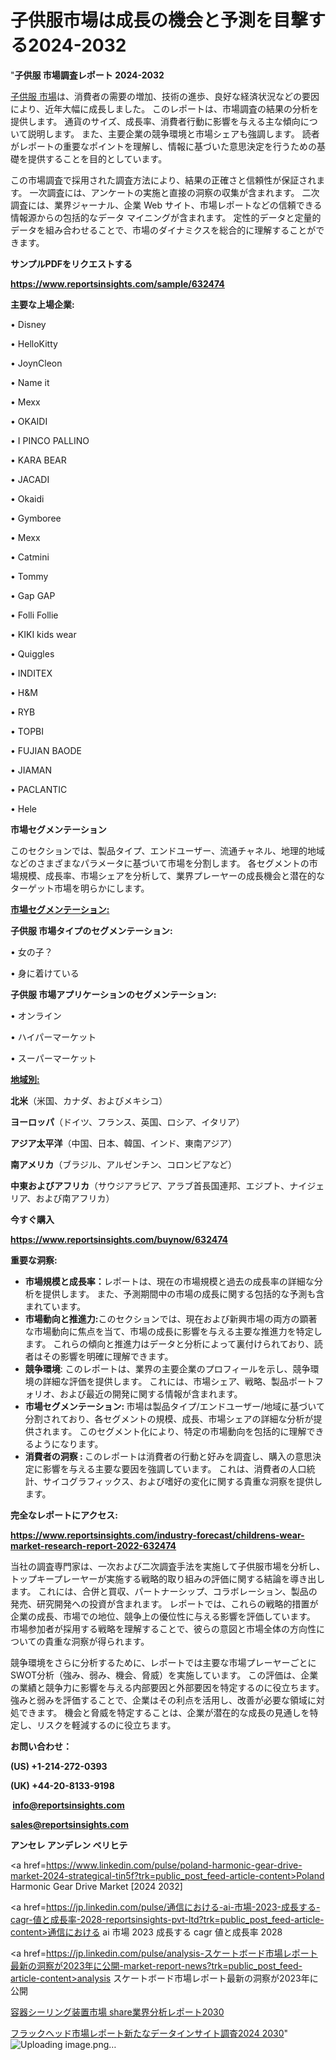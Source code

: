 # 子供服市場は成長の機会と予測を目撃する2024-2032

"<strong>子供服 市場調査レポート 2024-2032</strong>

<a href=https://www.reportsinsights.com/sample/632474>子供服 市場</a>は、消費者の需要の増加、技術の進歩、良好な経済状況などの要因により、近年大幅に成長しました。 このレポートは、市場調査の結果の分析を提供します。 通貨のサイズ、成長率、消費者行動に影響を与える主な傾向について説明します。 また、主要企業の競争環境と市場シェアも強調します。 読者がレポートの重要なポイントを理解し、情報に基づいた意思決定を行うための基礎を提供することを目的としています。

この市場調査で採用された調査方法により、結果の正確さと信頼性が保証されます。 一次調査には、アンケートの実施と直接の洞察の収集が含まれます。 二次調査には、業界ジャーナル、企業 Web サイト、市場レポートなどの信頼できる情報源からの包括的なデータ マイニングが含まれます。 定性的データと定量的データを組み合わせることで、市場のダイナミクスを総合的に理解することができます。

<strong><b>サンプルPDFをリクエストする</b></strong>

<a href=https://www.reportsinsights.com/sample/632474><strong><u>https://www.reportsinsights.com/sample/632474</u></strong></a>

<strong>主要な上場企業:</strong>

• Disney

• HelloKitty

• JoynCleon

• Name it

• Mexx

• OKAIDI

• I PINCO PALLINO

• KARA BEAR

• JACADI

• Okaidi

• Gymboree

• Mexx

• Catmini

• Tommy

• Gap GAP

• Folli Follie

• KIKI kids wear

• Quiggles

• INDITEX

• H&M

• RYB

• TOPBI

• FUJIAN BAODE

• JIAMAN

• PACLANTIC

• Hele

<strong>市場セグメンテーション</strong>

このセクションでは、製品タイプ、エンドユーザー、流通チャネル、地理的地域などのさまざまなパラメータに基づいて市場を分割します。 各セグメントの市場規模、成長率、市場シェアを分析して、業界プレーヤーの成長機会と潜在的なターゲット市場を明らかにします。

<strong><u>市場セグメンテーション</u></strong><strong><u>:</u></strong>

<strong>子供服 市場タイプのセグメンテーション:</strong>

• 女の子？

• 身に着けている

<strong>子供服 市場アプリケーションのセグメンテーション:</strong>

• オンライン

• ハイパーマーケット

• スーパーマーケット

<strong><u>地域別</u></strong><strong><u>:</u></strong>

<strong>北米</strong>（米国、カナダ、およびメキシコ）

<strong>ヨーロッパ</strong>（ドイツ、フランス、英国、ロシア、イタリア）

<strong>アジア太平洋</strong>（中国、日本、韓国、インド、東南アジア）

<strong>南アメリカ</strong>（ブラジル、アルゼンチン、コロンビアなど）

<strong>中東およびアフリカ</strong>（サウジアラビア、アラブ首長国連邦、エジプト、ナイジェリア、および南アフリカ）

<strong>今すぐ購入</strong>

<a href=https://www.reportsinsights.com/buynow/632474><strong><u>https://www.reportsinsights.com/buynow/632474</u></strong></a>

<strong>重要な洞察:</strong>
<ul>
  <li><strong>市場規模と成長率：</strong>レポートは、現在の市場規模と過去の成長率の詳細な分析を提供します。 また、予測期間中の市場の成長に関する包括的な予測も含まれています。</li>
  <li><strong>市場動向と推進力:</strong>このセクションでは、現在および新興市場の両方の顕著な市場動向に焦点を当て、市場の成長に影響を与える主要な推進力を特定します。 これらの傾向と推進力はデータと分析によって裏付けられており、読者はその影響を明確に理解できます。</li>
  <li><strong>競争環境</strong>: このレポートは、業界の主要企業のプロフィールを示し、競争環境の詳細な評価を提供します。 これには、市場シェア、戦略、製品ポートフォリオ、および最近の開発に関する情報が含まれます。</li>
  <li><strong>市場セグメンテーション: </strong>市場は製品タイプ/エンドユーザー/地域に基づいて分割されており、各セグメントの規模、成長、市場シェアの詳細な分析が提供されます。 このセグメント化により、特定の市場動向を包括的に理解できるようになります。</li>
  <li><strong>消費者の洞察 : </strong>このレポートは消費者の行動と好みを調査し、購入の意思決定に影響を与える主要な要因を強調しています。 これは、消費者の人口統計、サイコグラフィックス、および嗜好の変化に関する貴重な洞察を提供します。</li>
</ul>
<strong>完全なレポートにアクセス:</strong>

<a href=https://www.reportsinsights.com/industry-forecast/childrens-wear-market-research-report-2022-632474><strong><u><b>https://www.reportsinsights.com/industry-forecast/childrens-wear-market-research-report-2022-632474</b></u></strong></a>

当社の調査専門家は、一次および二次調査手法を実施して子供服市場を分析し、トップキープレーヤーが実施する戦略的取り組みの評価に関する結論を導き出します。 これには、合併と買収、パートナーシップ、コラボレーション、製品の発売、研究開発への投資が含まれます。 レポートでは、これらの戦略的措置が企業の成長、市場での地位、競争上の優位性に与える影響を評価しています。 市場参加者が採用する戦略を理解することで、彼らの意図と市場全体の方向性についての貴重な洞察が得られます。

競争環境をさらに分析するために、レポートでは主要な市場プレーヤーごとにSWOT分析（強み、弱み、機会、脅威）を実施しています。 この評価は、企業の業績と競争力に影響を与える内部要因と外部要因を特定するのに役立ちます。 強みと弱みを評価することで、企業はその利点を活用し、改善が必要な領域に対処できます。 機会と脅威を特定することは、企業が潜在的な成長の見通しを特定し、リスクを軽減するのに役立ちます。

<strong>お問い合わせ：</strong>

<strong>(US) +1-214-272-0393</strong>

<strong>(UK) +44-20-8133-9198</strong>

<strong> </strong><a href=info@reportsinsights.com><strong><u>info@reportsinsights.com</u></strong></a>

<a href=sales@reportsinsights.com><strong><u>sales@reportsinsights.com</u></strong></a>

<strong>アンセレ アンデレン ベリヒテ</strong>

<a href=https://www.linkedin.com/pulse/poland-harmonic-gear-drive-market-2024-strategical-tin5f?trk=public_post_feed-article-content>Poland Harmonic Gear Drive Market [2024 2032]</a>

<a href=https://jp.linkedin.com/pulse/通信における-ai-市場-2023-成長する-cagr-値と成長率-2028-reportsinsights-pvt-ltd?trk=public_post_feed-article-content>通信における ai 市場 2023 成長する cagr 値と成長率 2028</a>

<a href=https://jp.linkedin.com/pulse/analysis-スケートボード市場レポート最新の洞察が2023年に公開-market-report-news?trk=public_post_feed-article-content>analysis スケートボード市場レポート最新の洞察が2023年に公開</a>

<a href=https://www.linkedin.com/pulse/容器シーリング装置市場-share業界分析レポート2030-reports-insights-expert-ytvdf/>容器シーリング装置市場 share業界分析レポート2030</a>

<a href=https://www.linkedin.com/pulse/フラックヘッド市場レポート新たなデータインサイト調査2024-2030-community-market-research-hevgf/>フラックヘッド市場レポート新たなデータインサイト調査2024 2030</a>"
![Uploading image.png…]()
